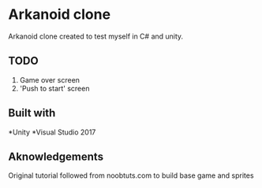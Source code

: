 # Arkanoid clone

Arkanoid clone created to test myself in C# and unity.

## TODO
1. Game over screen
2. 'Push to start' screen

## Built with
*Unity
*Visual Studio 2017

## Aknowledgements
Original tutorial followed from noobtuts.com to build base game and sprites
